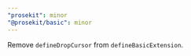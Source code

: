```yaml
---
"prosekit": minor
"@prosekit/basic": minor
---
```


Remove `defineDropCursor` from `defineBasicExtension`.
